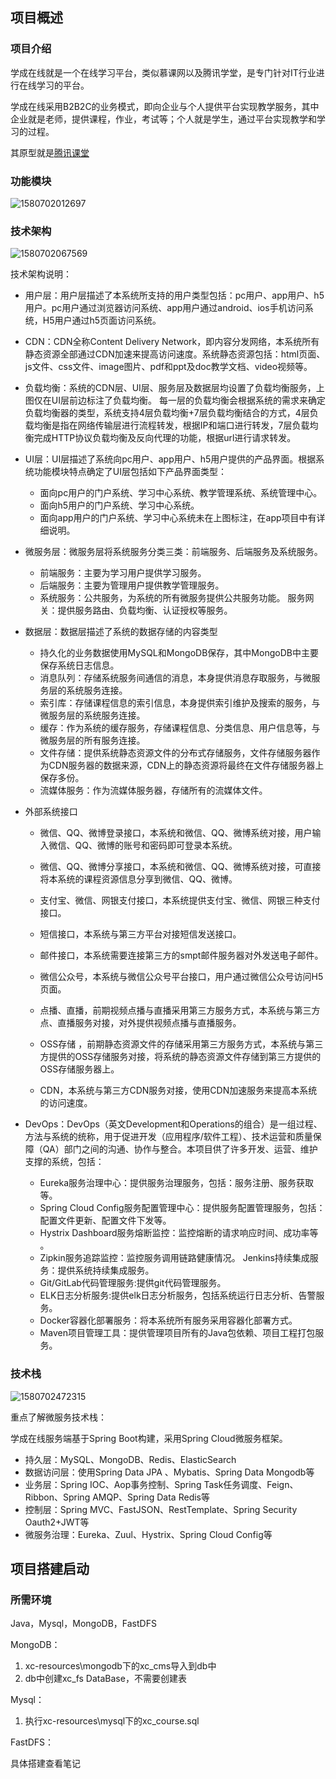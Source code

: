 ## 项目概述

### 项目介绍

学成在线就是一个在线学习平台，类似慕课网以及腾讯学堂，是专门针对IT行业进行在线学习的平台。

学成在线采用B2B2C的业务模式，即向企业与个人提供平台实现教学服务，其中企业就是老师，提供课程，作业，考试等；个人就是学生，通过平台实现教学和学习的过程。

其原型就是[腾讯课堂](<https://ke.qq.com/>)

### 功能模块

![1580702012697](/image/1580702012697.png)

### 技术架构

![1580702067569](/image/1580702067569.png)

技术架构说明：

- 用户层：用户层描述了本系统所支持的用户类型包括：pc用户、app用户、h5用户。pc用户通过浏览器访问系统、app用户通过android、ios手机访问系统，H5用户通过h5页面访问系统。
- CDN：CDN全称Content Delivery Network，即内容分发网络，本系统所有静态资源全部通过CDN加速来提高访问速度。系统静态资源包括：html页面、js文件、css文件、image图片、pdf和ppt及doc教学文档、video视频等。
- 负载均衡：系统的CDN层、UI层、服务层及数据层均设置了负载均衡服务，上图仅在UI层前边标注了负载均衡。 每一层的负载均衡会根据系统的需求来确定负载均衡器的类型，系统支持4层负载均衡+7层负载均衡结合的方式，4层负载均衡是指在网络传输层进行流程转发，根据IP和端口进行转发，7层负载均衡完成HTTP协议负载均衡及反向代理的功能，根据url进行请求转发。
- UI层：UI层描述了系统向pc用户、app用户、h5用户提供的产品界面。根据系统功能模块特点确定了UI层包括如下产品界面类型：
  - 面向pc用户的门户系统、学习中心系统、教学管理系统、系统管理中心。
  - 面向h5用户的门户系统、学习中心系统。
  - 面向app用户的门户系统、学习中心系统未在上图标注，在app项目中有详细说明。
- 微服务层：微服务层将系统服务分类三类：前端服务、后端服务及系统服务。
  - 前端服务：主要为学习用户提供学习服务。
  - 后端服务：主要为管理用户提供教学管理服务。
  - 系统服务：公共服务，为系统的所有微服务提供公共服务功能。 服务网关：提供服务路由、负载均衡、认证授权等服务。
- 数据层：数据层描述了系统的数据存储的内容类型
  - 持久化的业务数据使用MySQL和MongoDB保存，其中MongoDB中主要保存系统日志信息。
  - 消息队列：存储系统服务间通信的消息，本身提供消息存取服务，与微服务层的系统服务连接。 
  - 索引库：存储课程信息的索引信息，本身提供索引维护及搜索的服务，与微服务层的系统服务连接。
  - 缓存：作为系统的缓存服务，存储课程信息、分类信息、用户信息等，与微服务层的所有服务连接。
  - 文件存储：提供系统静态资源文件的分布式存储服务，文件存储服务器作为CDN服务器的数据来源，CDN上的静态资源将最终在文件存储服务器上保存多份。 
  - 流媒体服务：作为流媒体服务器，存储所有的流媒体文件。
- 外部系统接口

  - 微信、QQ、微博登录接口，本系统和微信、QQ、微博系统对接，用户输入微信、QQ、微博的账号和密码即可登录本系统。

  - 微信、QQ、微博分享接口，本系统和微信、QQ、微博系统对接，可直接将本系统的课程资源信息分享到微信、QQ、微博。

  - 支付宝、微信、网银支付接口，本系统提供支付宝、微信、网银三种支付接口。

  - 短信接口，本系统与第三方平台对接短信发送接口。

  - 邮件接口，本系统需要连接第三方的smpt邮件服务器对外发送电子邮件。

  - 微信公众号，本系统与微信公众号平台接口，用户通过微信公众号访问H5页面。

  - 点播、直播，前期视频点播与直播采用第三方服务方式，本系统与第三方点、直播服务对接，对外提供视频点播与直播服务。

  - OSS存储 ，前期静态资源文件的存储采用第三方服务方式，本系统与第三方提供的OSS存储服务对接，将系统的静态资源文件存储到第三方提供的OSS存储服务器上。

  - CDN，本系统与第三方CDN服务对接，使用CDN加速服务来提高本系统的访问速度。

- DevOps：DevOps（英文Development和Operations的组合）是一组过程、方法与系统的统称，用于促进开发（应用程序/软件工程）、技术运营和质量保障（QA）部门之间的沟通、协作与整合。本项目供了许多开发、运营、维护支撑的系统，包括：
  - Eureka服务治理中心：提供服务治理服务，包括：服务注册、服务获取等。
  - Spring Cloud Config服务配置管理中心：提供服务配置管理服务，包括：配置文件更新、配置文件下发等。
  - Hystrix Dashboard服务熔断监控：监控熔断的请求响应时间、成功率等 。 
  - Zipkin服务追踪监控：监控服务调用链路健康情况。 Jenkins持续集成服务：提供系统持续集成服务。 
  - Git/GitLab代码管理服务:提供git代码管理服务。 
  - ELK日志分析服务:提供elk日志分析服务，包括系统运行日志分析、告警服务。
  - Docker容器化部署服务：将本系统所有服务采用容器化部署方式。
  - Maven项目管理工具：提供管理项目所有的Java包依赖、项目工程打包服务。

### 技术栈

![1580702472315](/image/1580702472315.png)

重点了解微服务技术栈：

学成在线服务端基于Spring Boot构建，采用Spring Cloud微服务框架。

- 持久层：MySQL、MongoDB、Redis、ElasticSearch
- 数据访问层：使用Spring Data JPA 、Mybatis、Spring Data Mongodb等
- 业务层：Spring IOC、Aop事务控制、Spring Task任务调度、Feign、Ribbon、Spring AMQP、Spring Data Redis等
- 控制层：Spring MVC、FastJSON、RestTemplate、Spring Security Oauth2+JWT等
- 微服务治理：Eureka、Zuul、Hystrix、Spring Cloud Config等

## 项目搭建启动

### 所需环境

Java，Mysql，MongoDB，FastDFS

MongoDB：

1. xc-resources\mongodb下的xc_cms导入到db中
2. db中创建xc_fs DataBase，不需要创建表

Mysql：

1. 执行xc-resources\mysql下的xc_course.sql

FastDFS：

具体搭建查看笔记